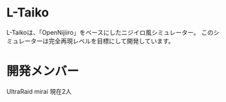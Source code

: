 # L-Taiko
L-Taikoは、「OpenNijiiro」をベースにしたニジイロ風シミュレーター。
このシミュレーターは完全再現レベルを目標にして開発しています。
# 開発メンバー
UltraRaid
mirai
現在2人
